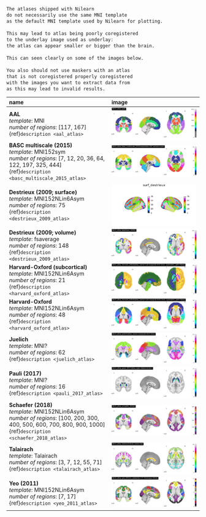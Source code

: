 
<!--
!!!!! DO NOT EDIT MANUALLY !!!!!
This file is auto-generated.
To modify the content of this file do it via the script:
make_atlas_table.py
-->

```{warning}
The atlases shipped with Nilearn
do not necessarily use the same MNI template
as the default MNI template used by Nilearn for plotting.

This may lead to atlas being poorly coregistered
to the underlay image used as underlay:
the atlas can appear smaller or bigger than the brain.

This can seen clearly on some of the images below.

You also should not use maskers with an atlas
that is not coregistered properly coregistered
with the images you want to extract data from
as this may lead to invalid results.
```

| name                                                                                                                                                                           | image                                                                                                            |
|:-------------------------------------------------------------------------------------------------------------------------------------------------------------------------------|:-----------------------------------------------------------------------------------------------------------------|
| **AAL**<br>*template*: MNI<br>*number of regions*: [117, 167]<br>{ref}`description <aal_atlas>`<br>                                                                            | ![name](../images/deterministic_atlas_aal.png)                                                                   |
| **BASC multiscale (2015)**<br>*template*: MNI152sym<br>*number of regions*: [7, 12, 20, 36, 64, 122, 197, 325, 444]<br>{ref}`description <basc_multiscale_2015_atlas>`<br>     | ![name](../images/deterministic_atlas_basc_multiscale_2015_resolution-20_version-sym.png)                        |
| **Destrieux (2009; surface)**<br>*template*: MNI152NLin6Asym<br>*number of regions*: 75<br>{ref}`description <destrieux_2009_atlas>`<br>                                       | ![name](../images/deterministic_atlas_surf_destrieux.png)                                                        |
| **Destrieux (2009; volume)**<br>*template*: fsaverage<br>*number of regions*: 148<br>{ref}`description <destrieux_2009_atlas>`<br>                                             | ![name](../images/deterministic_atlas_destrieux_2009.png)                                                        |
| **Harvard-Oxford (subcortical)**<br>*template*: MNI152NLin6Asym<br>*number of regions*: 21<br>{ref}`description <harvard_oxford_atlas>`<br>                                    | ![name](../images/deterministic_atlas_harvard_oxford_atlas_name-sub-maxprob-thr0-1mm_symmetric_split-False.png)  |
| **Harvard-Oxford**<br>*template*: MNI152NLin6Asym<br>*number of regions*: 48<br>{ref}`description <harvard_oxford_atlas>`<br>                                                  | ![name](../images/deterministic_atlas_harvard_oxford_atlas_name-cort-maxprob-thr0-1mm_symmetric_split-False.png) |
| **Juelich**<br>*template*: MNI?<br>*number of regions*: 62<br>{ref}`description <juelich_atlas>`<br>                                                                           | ![name](../images/deterministic_atlas_juelich_atlas_name-maxprob-thr0-1mm.png)                                   |
| **Pauli (2017)**<br>*template*: MNI?<br>*number of regions*: 16<br>{ref}`description <pauli_2017_atlas>`<br>                                                                   | ![name](../images/deterministic_atlas_pauli_2017_atlas_type-deterministic.png)                                   |
| **Schaefer (2018)**<br>*template*: MNI152NLin6Asym<br>*number of regions*: [100, 200, 300, 400, 500, 600, 700, 800, 900, 1000]<br>{ref}`description <schaefer_2018_atlas>`<br> | ![name](../images/deterministic_atlas_schaefer_2018.png)                                                         |
| **Talairach**<br>*template*: Talairach<br>*number of regions*: [3, 7, 12, 55, 71]<br>{ref}`description <talairach_atlas>`<br>                                                  | ![name](../images/deterministic_atlas_talairach_level_name-ba.png)                                               |
| **Yeo (2011)**<br>*template*: MNI152NLin6Asym<br>*number of regions*: [7, 17]<br>{ref}`description <yeo_2011_atlas>`<br>                                                       | ![name](../images/deterministic_atlas_yeo_2011_n_networks-17_thickness-thick.png)                                |
